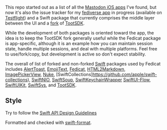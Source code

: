 This repo started out as a list of all the [Mastodon iOS apps](iosapps.md) I've found, but now it's also the issue tracker for my [fediverse app](https://fedicat.com/) in progress (available on [Testflight](https://testflight.apple.com/join/b6GatWTY)) and a Swift package that currently comprises the middle layer between the UI and a [fork](https://github.com/technicat/TootSDK/blob/main/FORK.md) of [TootSDK](https://github.com/technicat/TootSDK).

While the development of both packages is oriented toward the app, the idea is to keep the TootSDK fork generally useful while the Fedicat package is app-specific, although it is an example how you can maintain session state, handle multiple sessions, and deal with multiple platforms. Feel free to use/fork/copy, but development is active so don't expect stability.

The overall of list of forked and non-forked [Swift](https://swift.org/) packages used by Fedicat includes [AlertToast](https://github.com/elai950/AlertToast/), [EmojiText](https://github.com/divadretlaw/EmojiText), [Fedicat](https://github.com/technicat/fedicat),  [HTML2Markdown](https://github.com/technicat/HTML2Markdown), [ImagePickerView](https://github.com/technicat/ImagePickerView), [Nuke](https://github.com/kean/Nuke), [SwiftCollections]https://github.com/apple/swift-collections), [SwiftNIO](https://github.com/apple/swift-nio), [SwiftSoup](https://github.com/scinfu/SwiftSoup), [SwiftKeychainWrapper](https://github.com/jrendel/SwiftKeychainWrapper)  [SwiftUI-Flow](https://github.com/tevelee/SwiftUI-Flow), [SwiftUIKit](https://github.com/danielsaidi/SwiftUIKit), [SwiftSys](https://github.com/technicat/swiftsys), and [TootSDK](https://github.com/technicat/tootsdk).

## Style

Try to follow the [Swift API Design Guidelines](https://www.swift.org/documentation/api-design-guidelines/)

Formatted and checked with [swift-format](https://github.com/apple/swift-format).

